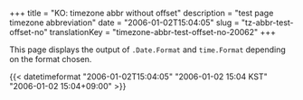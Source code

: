 +++
title = "KO: timezone abbr without offset"
description = "test page timezone abbreviation"
date = "2006-01-02T15:04:05"
slug = "tz-abbr-test-offset-no"
translationKey = "timezone-abbr-test-offset-no-20062"
+++

This page displays the output of `.Date.Format` and `time.Format` depending on the format chosen.

<!--more-->

{{< datetimeformat "2006-01-02T15:04:05" "2006-01-02 15:04 KST" "2006-01-02 15:04+09:00" >}}
